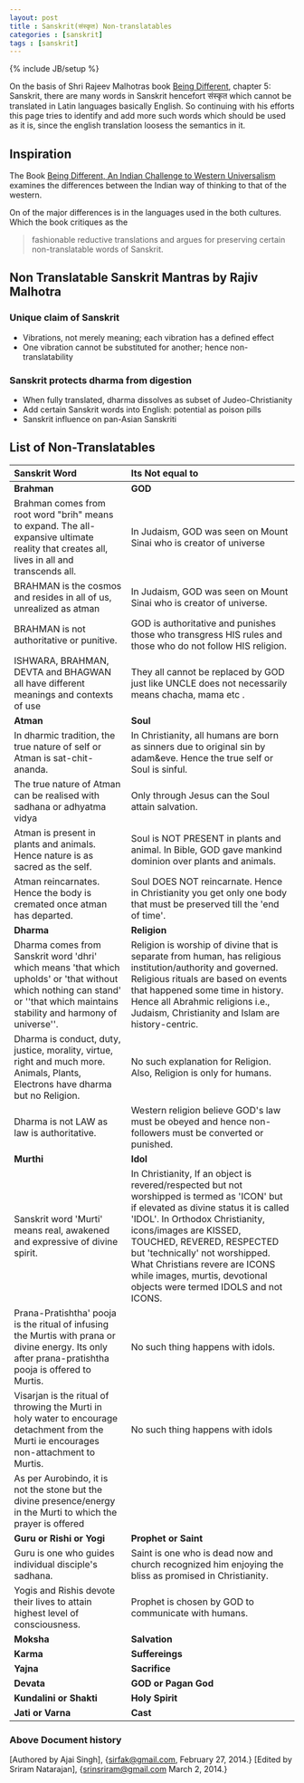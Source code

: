 ```yaml
---
layout: post
title : Sanskrit(संस्कृत) Non-translatables
categories : [sanskrit]
tags : [sanskrit]
---
```

{% include JB/setup %}

On the basis of Shri Rajeev Malhotras book [Being Different](www.BeingDifferentBook.com),
chapter 5: Sanskrit, there are many words in Sanskrit hencefort संस्कृत which cannot be translated in Latin 
languages basically English. So continuing with his efforts this page tries to 
identify and add more such words which should be used as it is, since the english translation
loosess the semantics in it.

## Inspiration 

The Book [Being Different, An Indian Challenge to Western Universalism](www.beingdifferentbook.com) 
examines the differences between the Indian way of thinking to that of the western.

On of the major differences is in the languages used in the both cultures. Which the book critiques as the 

> fashionable reductive translations and argues for preserving certain non-translatable words of Sanskrit.

## Non Translatable Sanskrit Mantras by Rajiv Malhotra 

### Unique claim of Sanskrit

* Vibrations, not merely meaning; each vibration has a defined effect
* One vibration cannot be substituted for another; hence non-translatability

### Sanskrit protects dharma from digestion

* When fully translated, dharma dissolves as subset of Judeo-Christianity
* Add certain Sanskrit words into English: potential as poison pills
* Sanskrit influence on pan-Asian Sanskriti

## List of Non-Translatables

|Sanskrit Word    | Its Not equal to |
|:---|:---|
| **Brahman** | **GOD** |
| Brahman comes from root word "brih" means to expand.  The all-expansive ultimate reality that creates all, lives in all and transcends all.    | In Judaism, GOD was seen on Mount Sinai who is creator of universe| 
| BRAHMAN is the cosmos and resides in all of us, unrealized as atman  | In Judaism, GOD was seen on Mount Sinai who is creator of universe.| 
| BRAHMAN is not authoritative or punitive.   | GOD is authoritative and punishes those who transgress HIS rules and those who do not follow HIS religion. | 
| ISHWARA, BRAHMAN, DEVTA and BHAGWAN all have different meanings and contexts of use  |   They all cannot be replaced by GOD just like UNCLE does not necessarily means chacha, mama etc .| 
| **Atman** | **Soul** |
| In dharmic tradition, the true nature of self or Atman is sat-chit-ananda.| In Christianity, all humans are born as sinners due to original sin by adam&eve. Hence the true self or Soul is sinful.|
| The true nature of Atman can be realised with sadhana or adhyatma vidya |  Only through Jesus can the Soul attain salvation.|
| Atman is present in plants and animals.  Hence nature is as sacred as the self.   | Soul is NOT PRESENT in plants and animal. In Bible, GOD gave mankind dominion over plants and animals.|
| Atman reincarnates. Hence the body is cremated once atman has departed.|   Soul DOES NOT reincarnate. Hence in Christianity you get only one body that must be preserved till the 'end of time'.|
| **Dharma** | **Religion** |
| Dharma comes from Sanskrit word 'dhri' which means 'that which upholds' or 'that without which nothing can stand' or ''that which maintains stability and harmony of universe''.| Religion is worship of divine that is separate from human, has religious institution/authority and governed. Religious rituals are based on events that happened some time in history. Hence all Abrahmic religions i.e., Judaism, Christianity and Islam are history-centric.|
| Dharma is conduct, duty, justice, morality, virtue, right and much more.  Animals, Plants, Electrons have dharma but no Religion.    | No such explanation for Religion. Also, Religion is only for humans.|
| Dharma is not LAW as law is authoritative.   | Western religion believe GOD's law must be obeyed and hence non-followers must be converted or punished.|
| **Murthi**  | **Idol** | 
| Sanskrit word 'Murti' means real, awakened and expressive of divine spirit.| In Christianity, If an object is revered/respected but not worshipped is termed as 'ICON' but if elevated as divine status it is called 'IDOL'. In Orthodox Christianity, icons/images are KISSED, TOUCHED, REVERED, RESPECTED but 'technically' not worshipped.  What Christians revere are ICONS while images, murtis, devotional objects were termed IDOLS and not ICONS.|
| Prana-Pratishtha' pooja is the ritual of infusing the Murtis with prana or divine energy. Its only after prana-pratishtha pooja is offered to Murtis. |  No such thing happens with idols.|
| Visarjan is the ritual of throwing the Murti in holy water to encourage detachment from the Murti ie encourages non-attachment to Murtis.   | No such thing happens with idols|
| As per Aurobindo, it is not the stone but the divine presence/energy in the Murti to which the prayer is offered  |  |
|**Guru or Rishi or Yogi** | **Prophet or Saint** |
| Guru is one who guides individual disciple's sadhana.| Saint is one who is dead now and church recognized him enjoying the bliss as promised in Christianity.|
| Yogis and Rishis devote their lives to attain highest level of consciousness.  | Prophet is chosen by GOD to communicate with humans.|
|**Moksha**|**Salvation**|
|**Karma**|**Suffereings**|
|**Yajna**|**Sacrifice**|
|**Devata**|**GOD or Pagan God**|
|**Kundalini or Shakti**|**Holy Spirit**|
|**Jati or Varna**|**Cast**|



### Above Document history 
[Authored by Ajai Singh], {sirfak@gmail.com, February 27, 2014.}
[Edited by Sriram Natarajan], {srinsriram@gmail.com March 2, 2014.}










  










